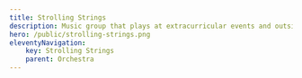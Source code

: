 ```yaml
---
title: Strolling Strings
description: Music group that plays at extracurricular events and outside of classes
hero: /public/strolling-strings.png
eleventyNavigation:
    key: Strolling Strings
    parent: Orchestra
---
```

